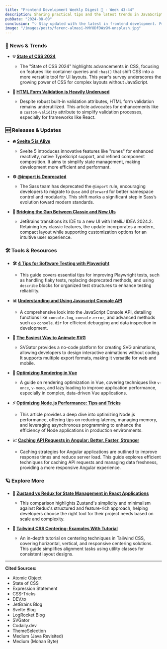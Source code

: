 ```yaml
---
title: "Frontend Development Weekly Digest 💮 - Week 43-44"
description: Sharing practical tips and the latest trends in JavaScript
pubDate: "2024-08-09"
conclusion: "💡 Stay updated with the latest in frontend development. Follow the links for more insights."
image: "/images/posts/ferenc-almasi-hMYODfDWs9M-unsplash.jpg"
---
```


### 📢 News & Trends

- **💡 [State of CSS 2024](https://2024.stateofcss.com/en-US?ref=zazen_code)**

  - The "State of CSS 2024" highlights advancements in CSS, focusing on features like container queries and `:has()` that shift CSS into a more versatile tool for UI layouts. This year's survey underscores the growing power of CSS for complex layouts without JavaScript.

- **📝 [HTML Form Validation is Heavily Underused](https://expressionstatement.com/html-form-validation-is-heavily-underused?ref=zazen_code)**

  - Despite robust built-in validation attributes, HTML form validation remains underutilized. This article advocates for enhancements like a `custom-validity` attribute to simplify validation processes, especially for frameworks like React.

### 🆕 Releases & Updates

- **🔥 [Svelte 5 is Alive](https://svelte.dev/blog/svelte-5-is-alive?ref=zazen_code)**

  - Svelte 5 introduces innovative features like "runes" for enhanced reactivity, native TypeScript support, and refined component composition. It aims to simplify state management, making development more efficient and performant.

- **⚙️ [@import is Deprecated](https://sass-lang.com/blog/import-is-deprecated?ref=zazen_code)**

  - The Sass team has deprecated the `@import` rule, encouraging developers to migrate to `@use` and `@forward` for better namespace control and modularity. This shift marks a significant step in Sass’s evolution toward modern standards.

- **🎨 [Bridging the Gap Between Classic and New UIs](https://blog.jetbrains.com/idea/2024/10/bridging-the-gap-between-the-classic-and-new-uis?ref=zazen_code)**

  - JetBrains transitions its IDE to a new UI with IntelliJ IDEA 2024.2. Retaining key classic features, the update incorporates a modern, compact layout while supporting customization options for an intuitive user experience.

### 🛠 Tools & Resources

- **🛠 [4 Tips for Software Testing with Playwright](https://spin.atomicobject.com/tips-testing-playwright?ref=zazen_code)**

  - This guide covers essential tips for improving Playwright tests, such as handling flaky tests, replacing deprecated methods, and using `describe` blocks for organized test structures to enhance testing reliability.

- **📊 [Understanding and Using Javascript Console API](https://dev.to/sonaykara/understanding-and-using-javascript-console-api-in-detail-25a9?ref=zazen_code)**

  - A comprehensive look into the JavaScript Console API, detailing functions like `console.log`, `console.error`, and advanced methods such as `console.dir` for efficient debugging and data inspection in development.

- **🎨 [The Easiest Way to Animate SVG](https://www.svgator.com/?ref=zazen_code)**

  - SVGator provides a no-code platform for creating SVG animations, allowing developers to design interactive animations without coding. It supports multiple export formats, making it versatile for web and mobile.

- **🚀 [Optimizing Rendering in Vue](https://blog.logrocket.com/optimizing-rendering-vue?ref=zazen_code)**

  - A guide on rendering optimization in Vue, covering techniques like `v-once`, `v-memo`, and lazy loading to improve application performance, especially in complex, data-driven Vue applications.

- **⚡️ [Optimizing Node.js Performance: Tips and Tricks](https://medium.com/javarevisited/optimizing-node-js-performance-tips-and-tricks-4052a0d43f88?ref=zazen_code)**

  - This article provides a deep dive into optimizing Node.js performance, offering tips on reducing latency, managing memory, and leveraging asynchronous programming to enhance the efficiency of Node applications in production environments.

- **📈 [Caching API Requests in Angular: Better, Faster, Stronger](https://mohanbyte.medium.com/caching-api-requests-in-angular-better-faster-and-stronger-b3aa7c675be4?ref=zazen_code)**

  - Caching strategies for Angular applications are outlined to improve response times and reduce server load. This guide explores efficient techniques for caching API requests and managing data freshness, providing a more responsive Angular experience.

### 🪐 Explore More

- **🔄 [Zustand vs Redux for State Management in React Applications](https://codaily.dev/blog/react/zustand-vs-redux-for-state-management-in-react-applications?ref=zazen_code)**

  - This comparison highlights Zustand's simplicity and minimalism against Redux's structured and feature-rich approach, helping developers choose the right tool for their project needs based on scale and complexity.

- **📐 [Tailwind CSS Centering: Examples With Tutorial](https://themeselection.com/tailwind-css-centering?ref=zazen_code)**

  - An in-depth tutorial on centering techniques in Tailwind CSS, covering horizontal, vertical, and responsive centering solutions. This guide simplifies alignment tasks using utility classes for consistent layout designs.

---

**Cited Sources:**

- Atomic Object
- State of CSS
- Expression Statement
- CSS-Tricks
- DEV.to
- JetBrains Blog
- Svelte Blog
- LogRocket Blog
- SVGator
- Codaily.dev
- ThemeSelection
- Medium (Java Revisited)
- Medium (Mohan Byte)
